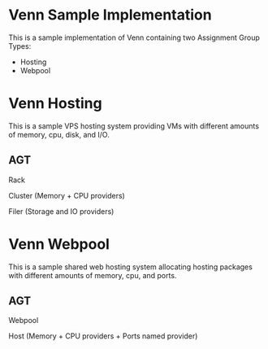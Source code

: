 # Venn Sample Implementation

This is a sample implementation of Venn containing two Assignment Group Types:

* Hosting
* Webpool

# Venn Hosting

This is a sample VPS hosting system providing VMs with different amounts of
memory, cpu, disk, and I/O.

## AGT

Rack

Cluster (Memory + CPU providers)

Filer (Storage and IO providers)

# Venn Webpool

This is a sample shared web hosting system allocating hosting packages with
different amounts of memory, cpu, and ports.

## AGT

Webpool

Host (Memory + CPU providers + Ports named provider)
